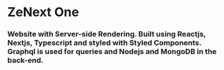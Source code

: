 # ZeNext One

### Website with Server-side Rendering. Built using Reactjs, Nextjs, Typescript and styled with Styled Components. Graphql is used for queries and Nodejs and MongoDB in the back-end.
